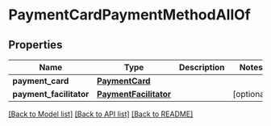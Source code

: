 # PaymentCardPaymentMethodAllOf

## Properties
Name | Type | Description | Notes
------------ | ------------- | ------------- | -------------
**payment_card** | [**PaymentCard**](PaymentCard.md) |  | 
**payment_facilitator** | [**PaymentFacilitator**](PaymentFacilitator.md) |  | [optional] 

[[Back to Model list]](../README.md#documentation-for-models) [[Back to API list]](../README.md#documentation-for-api-endpoints) [[Back to README]](../README.md)


